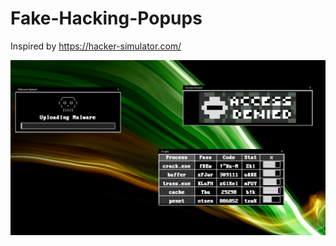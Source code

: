 # Fake-Hacking-Popups
Inspired by https://hacker-simulator.com/

![Screenshot](screenshots/Screenshot.png)
